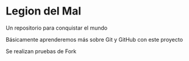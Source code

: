 # Legion del Mal
Un repositorio para conquistar el mundo

Básicamente aprenderemos más sobre Git y GitHub con este proyecto

Se realizan pruebas de Fork
